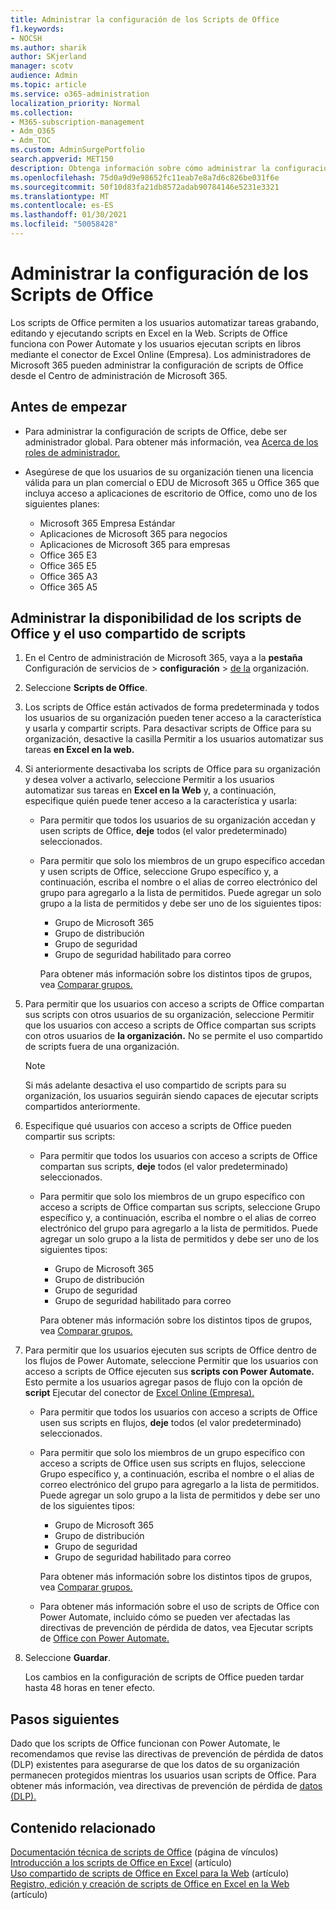 ```yaml
---
title: Administrar la configuración de los Scripts de Office
f1.keywords:
- NOCSH
ms.author: sharik
author: SKjerland
manager: scotv
audience: Admin
ms.topic: article
ms.service: o365-administration
localization_priority: Normal
ms.collection:
- M365-subscription-management
- Adm_O365
- Adm_TOC
ms.custom: AdminSurgePortfolio
search.appverid: MET150
description: Obtenga información sobre cómo administrar la configuración de scripts de Office para los usuarios de su organización.
ms.openlocfilehash: 75d0a9d9e98652fc11eab7e8a7d6c826be031f6e
ms.sourcegitcommit: 50f10d83fa21db8572adab90784146e5231e3321
ms.translationtype: MT
ms.contentlocale: es-ES
ms.lasthandoff: 01/30/2021
ms.locfileid: "50058428"
---
```

# <a name="manage-office-scripts-settings"></a>Administrar la configuración de los Scripts de Office

Los scripts de Office permiten a los usuarios automatizar tareas grabando, editando y ejecutando scripts en Excel en la Web. Scripts de Office funciona con Power Automate y los usuarios ejecutan scripts en libros mediante el conector de Excel Online (Empresa). Los administradores de Microsoft 365 pueden administrar la configuración de scripts de Office desde el Centro de administración de Microsoft 365.

## <a name="before-you-begin"></a>Antes de empezar

- Para administrar la configuración de scripts de Office, debe ser administrador global. Para obtener más información, vea [Acerca de los roles de administrador.](../add-users/about-admin-roles.md)

- Asegúrese de que los usuarios de su organización tienen una licencia válida para un plan comercial o EDU de Microsoft 365 u Office 365 que incluya acceso a aplicaciones de escritorio de Office, como uno de los siguientes planes:

    - Microsoft 365 Empresa Estándar
    - Aplicaciones de Microsoft 365 para negocios
    - Aplicaciones de Microsoft 365 para empresas
    - Office 365 E3
    - Office 365 E5
    - Office 365 A3
    - Office 365 A5

## <a name="manage-availability-of-office-scripts-and-sharing-of-scripts"></a>Administrar la disponibilidad de los scripts de Office y el uso compartido de scripts

1. En el Centro de administración de Microsoft 365, vaya a la **pestaña** Configuración de servicios de \> **configuración** \> <a href="https://go.microsoft.com/fwlink/p/?linkid=2053743" target="_blank">de la</a> organización.

2. Seleccione **Scripts de Office**.

3. Los scripts de Office están activados de forma predeterminada y todos los usuarios de su organización pueden tener acceso a la característica y usarla y compartir scripts. Para desactivar scripts de Office para su organización, desactive la casilla Permitir a los usuarios automatizar sus tareas **en Excel en la web.**

4. Si anteriormente desactivaba los scripts de Office para su organización y desea volver a activarlo, seleccione Permitir a los usuarios automatizar sus tareas en **Excel en la Web** y, a continuación, especifique quién puede tener acceso a la característica y usarla:

    - Para permitir que todos los usuarios de su organización accedan y usen scripts de Office, **deje** todos (el valor predeterminado) seleccionados.

    - Para permitir que solo los miembros de un grupo específico accedan y usen scripts de Office, seleccione Grupo específico y, a continuación, escriba el nombre o el alias de correo electrónico del grupo para agregarlo a la lista de permitidos. Puede agregar un solo grupo a la lista de permitidos y debe ser uno de los siguientes tipos:
        - Grupo de Microsoft 365
        - Grupo de distribución
        - Grupo de seguridad
        - Grupo de seguridad habilitado para correo
    
        Para obtener más información sobre los distintos tipos de grupos, vea [Comparar grupos.](../create-groups/compare-groups.md)

5. Para permitir que los usuarios con acceso a scripts de Office compartan sus scripts con otros usuarios de su organización, seleccione Permitir que los usuarios con acceso a scripts de Office compartan sus scripts con otros usuarios de **la organización.** No se permite el uso compartido de scripts fuera de una organización.
 
    > [!NOTE]
    > Si más adelante desactiva el uso compartido de scripts para su organización, los usuarios seguirán siendo capaces de ejecutar scripts compartidos anteriormente.
 
6. Especifique qué usuarios con acceso a scripts de Office pueden compartir sus scripts:
    
    - Para permitir que todos los usuarios con acceso a scripts de Office compartan sus scripts, **deje** todos (el valor predeterminado) seleccionados.

    - Para permitir que solo los miembros de un grupo específico con acceso a scripts de Office compartan sus scripts, seleccione Grupo específico y, a continuación, escriba el nombre o el alias de correo electrónico del grupo para agregarlo a la lista de permitidos. Puede agregar un solo grupo a la lista de permitidos y debe ser uno de los siguientes tipos:
        - Grupo de Microsoft 365
        - Grupo de distribución
        - Grupo de seguridad
        - Grupo de seguridad habilitado para correo
    
        Para obtener más información sobre los distintos tipos de grupos, vea [Comparar grupos.](../create-groups/compare-groups.md)

7. Para permitir que los usuarios ejecuten sus scripts de Office dentro de los flujos de Power Automate, seleccione Permitir que los usuarios con acceso a scripts de Office ejecuten sus **scripts con Power Automate.** Esto permite a los usuarios agregar pasos de flujo con la opción de **script** Ejecutar del conector de [Excel Online (Empresa).](/connectors/excelonlinebusiness)

    - Para permitir que todos los usuarios con acceso a scripts de Office usen sus scripts en flujos, **deje** todos (el valor predeterminado) seleccionados.

    - Para permitir que solo los miembros de un grupo específico con acceso a scripts de Office usen sus scripts en flujos, seleccione Grupo específico y, a continuación, escriba el nombre o el alias de correo electrónico del grupo para agregarlo a la lista de permitidos. Puede agregar un solo grupo a la lista de permitidos y debe ser uno de los siguientes tipos:
        - Grupo de Microsoft 365
        - Grupo de distribución
        - Grupo de seguridad
        - Grupo de seguridad habilitado para correo

        Para obtener más información sobre los distintos tipos de grupos, vea [Comparar grupos.](../create-groups/compare-groups.md)

    - Para obtener más información sobre el uso de scripts de Office con Power Automate, incluido cómo se pueden ver afectadas las directivas de prevención de pérdida de datos, vea Ejecutar scripts de [Office con Power Automate.](/office/dev/scripts/develop/power-automate-integration)

8. Seleccione **Guardar**.

    Los cambios en la configuración de scripts de Office pueden tardar hasta 48 horas en tener efecto.

## <a name="next-steps"></a>Pasos siguientes

Dado que los scripts de Office funcionan con Power Automate, le recomendamos que revise las directivas de prevención de pérdida de datos (DLP) existentes para asegurarse de que los datos de su organización permanecen protegidos mientras los usuarios usan scripts de Office. Para obtener más información, vea directivas de prevención de pérdida de [datos (DLP).](/power-automate/prevent-data-loss)

## <a name="related-content"></a>Contenido relacionado

[Documentación técnica de scripts de Office](/office/dev/scripts/) (página de vínculos)\
[Introducción a los scripts de Office en Excel](https://support.microsoft.com/office/9fbe283d-adb8-4f13-a75b-a81c6baf163a) (artículo)\
[Uso compartido de scripts de Office en Excel para la Web](https://support.microsoft.com/office/226eddbc-3a44-4540-acfe-fccda3d1122b) (artículo)\
[Registro, edición y creación de scripts de Office en Excel en la Web](/office/dev/scripts/tutorials/excel-tutorial) (artículo)

